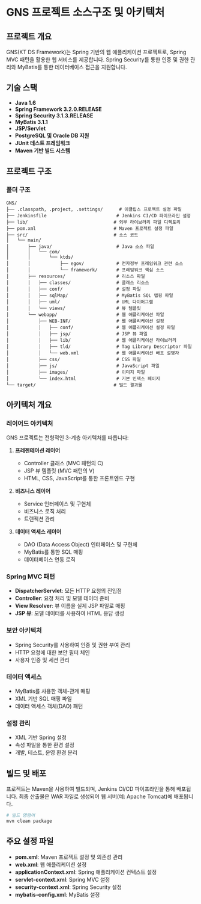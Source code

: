 # GNS 프로젝트 소스구조 및 아키텍처

## 프로젝트 개요
GNS(KT DS Framework)는 Spring 기반의 웹 애플리케이션 프로젝트로, Spring MVC 패턴을 활용한 웹 서비스를 제공합니다. Spring Security를 통한 인증 및 권한 관리와 MyBatis를 통한 데이터베이스 접근을 지원합니다.

## 기술 스택
- **Java 1.6**
- **Spring Framework 3.2.0.RELEASE**
- **Spring Security 3.1.3.RELEASE**
- **MyBatis 3.1.1**
- **JSP/Servlet**
- **PostgreSQL 및 Oracle DB 지원**
- **JUnit 테스트 프레임워크**
- **Maven 기반 빌드 시스템**

## 프로젝트 구조

### 폴더 구조
```
GNS/
├── .classpath, .project, .settings/      # 이클립스 프로젝트 설정 파일
├── Jenkinsfile                          # Jenkins CI/CD 파이프라인 설정
├── lib/                                # 외부 라이브러리 파일 디렉토리
├── pom.xml                             # Maven 프로젝트 설정 파일
├── src/                                # 소스 코드
│   └── main/
│       ├── java/                        # Java 소스 파일
│       │   └── com/
│       │       └── ktds/
│       │           ├── egov/            # 전자정부 프레임워크 관련 소스
│       │           └── framework/       # 프레임워크 핵심 소스
│       ├── resources/                   # 리소스 파일
│       │   ├── classes/                 # 클래스 리소스
│       │   ├── conf/                    # 설정 파일
│       │   ├── sqlMap/                  # MyBatis SQL 맵핑 파일
│       │   ├── uml/                     # UML 다이어그램
│       │   └── views/                   # 뷰 템플릿
│       └── webapp/                      # 웹 애플리케이션 파일
│           ├── WEB-INF/                 # 웹 애플리케이션 설정
│           │   ├── conf/                # 웹 애플리케이션 설정 파일
│           │   ├── jsp/                 # JSP 뷰 파일
│           │   ├── lib/                 # 웹 애플리케이션 라이브러리
│           │   ├── tld/                 # Tag Library Descriptor 파일
│           │   └── web.xml              # 웹 애플리케이션 배포 설명자
│           ├── css/                     # CSS 파일
│           ├── js/                      # JavaScript 파일
│           ├── images/                  # 이미지 파일
│           └── index.html               # 기본 인덱스 페이지
└── target/                             # 빌드 결과물
```

## 아키텍처 개요

### 레이어드 아키텍처
GNS 프로젝트는 전형적인 3-계층 아키텍처를 따릅니다:

1. **프레젠테이션 레이어**
   - Controller 클래스 (MVC 패턴의 C)
   - JSP 뷰 템플릿 (MVC 패턴의 V)
   - HTML, CSS, JavaScript를 통한 프론트엔드 구현

2. **비즈니스 레이어**
   - Service 인터페이스 및 구현체
   - 비즈니스 로직 처리
   - 트랜잭션 관리

3. **데이터 액세스 레이어**
   - DAO (Data Access Object) 인터페이스 및 구현체
   - MyBatis를 통한 SQL 매핑
   - 데이터베이스 연동 로직

### Spring MVC 패턴
- **DispatcherServlet**: 모든 HTTP 요청의 진입점
- **Controller**: 요청 처리 및 모델 데이터 준비
- **View Resolver**: 뷰 이름을 실제 JSP 파일로 매핑
- **JSP 뷰**: 모델 데이터를 사용하여 HTML 응답 생성

### 보안 아키텍처
- Spring Security를 사용하여 인증 및 권한 부여 관리
- HTTP 요청에 대한 보안 필터 체인
- 사용자 인증 및 세션 관리

### 데이터 액세스
- MyBatis를 사용한 객체-관계 매핑
- XML 기반 SQL 매핑 파일
- 데이터 액세스 객체(DAO) 패턴

### 설정 관리
- XML 기반 Spring 설정
- 속성 파일을 통한 환경 설정
- 개발, 테스트, 운영 환경 분리

## 빌드 및 배포
프로젝트는 Maven을 사용하여 빌드되며, Jenkins CI/CD 파이프라인을 통해 배포됩니다. 최종 산출물은 WAR 파일로 생성되어 웹 서버(예: Apache Tomcat)에 배포됩니다.

```bash
# 빌드 명령어
mvn clean package
```

## 주요 설정 파일
- **pom.xml**: Maven 프로젝트 설정 및 의존성 관리
- **web.xml**: 웹 애플리케이션 설정
- **applicationContext.xml**: Spring 애플리케이션 컨텍스트 설정
- **servlet-context.xml**: Spring MVC 설정
- **security-context.xml**: Spring Security 설정
- **mybatis-config.xml**: MyBatis 설정